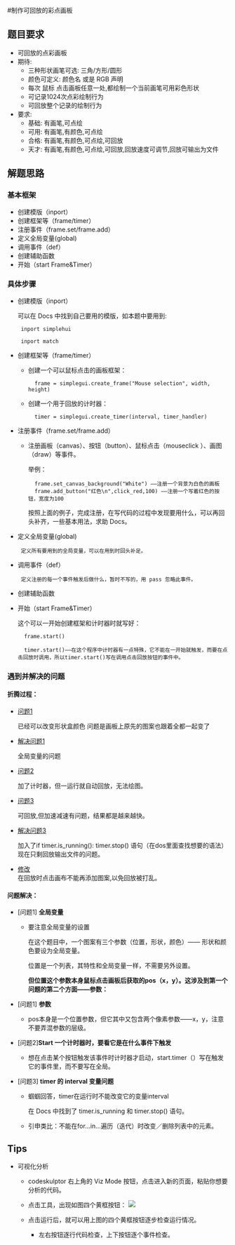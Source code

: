 #制作可回放的彩点画板
## 题目要求
- 可回放的点彩画板
- 期待:
    + 三种形状画笔可选: 三角/方形/圆形
    + 颜色可定义: 颜色名 或是 RGB 声明
    + 每次 鼠标 点击画板任意一处,都绘制一个当前画笔可用彩色形状
    + 可记录1024次点彩绘制行为
    + 可回放整个记录的绘制行为
- 要求:
    + 基础: 有画笔,可点绘
    + 可用: 有画笔,有颜色,可点绘
    + 合格: 有画笔,有颜色,可点绘,可回放
    + 天才: 有画笔,有颜色,可点绘,可回放,回放速度可调节,回放可输出为文件

## 解题思路
### 基本框架
* 创建模版（inport）
* 创建框架等（frame/timer）
* 注册事件（frame.set/frame.add）
* 定义全局变量(global)
* 调用事件（def）
* 创建辅助函数
* 开始（start Frame&Timer）

### 具体步骤
* 创建模版（inport）

    可以在 Docs 中找到自己要用的模版，如本题中要用到:
    
       inport simplehui
    
       inport match
    
* 创建框架等（frame/timer）
    
    * 创建一个可以鼠标点击的画板框架：
    
            frame = simplegui.create_frame("Mouse selection", width, height)
      
    * 创建一个用于回放的计时器：
            
            timer = simplegui.create_timer(interval, timer_handler)
* 注册事件（frame.set/frame.add）
    * 注册画板（canvas）、按钮（button）、鼠标点击（mouseclick ）、画图（draw）等事件。
    
         举例： 
                       
            frame.set_canvas_background("White") ——注册一个背景为白色的画板
            frame.add_button("红色\n",click_red,100) ——注册一个写着红色的按钮，宽度为100
       按照上面的例子，完成注册，在写代码的过程中发现要用什么，可以再回头补齐，一些基本用法，求助 Docs。 
                
* 定义全局变量(global)
    
       定义所有要用到的全局变量，可以在用到时回头补足。

* 调用事件（def）
     
       定义注册的每一个事件触发后做什么，暂时不写的，用 pass 忽略此事件。
    

* 创建辅助函数

* 开始（start Frame&Timer） 
   
    这个可以一开始创建框架和计时器时就写好：
     
        frame.start() 
     
        timer.start()——在这个程序中计时器有一点特殊，它不能在一开始就触发，而要在点击回放时调用，所以timer.start()写在调用点击回放按钮的事件中。


### 遇到并解决的问题
#### 折腾过程：
 * [问题1](http://www.codeskulptor.org/#user39_dsaQiXBVrS_1.py)
 
      已经可以改变形状盒颜色 问题是画板上原先的图案也跟着全都一起变了
  
 * [解决问题1](http://www.codeskulptor.org/#user39_d0A1HItx9U_1.py) 
 
     全局变量的问题
 
 
  * [问题2](http://www.codeskulptor.org/#user39_d0A1HItx9U_1.py) 
 
     加了计时器，但一运行就自动回放，无法绘图。

 
* [问题3](http://www.codeskulptor.org/#user39_2cml5Yti4z_1.py) 
  
  可回放,但加速减速有问题，结果都是越来越快。
 
* [解决问题3](http://www.codeskulptor.org/#user39_2cml5Yti4z_2.py) 
	
	加入了if timer.is_running():
        timer.stop() 语句（在dos里面查找想要的语法）现在只剩回放输出文件的问题。

* [修改](http://www.codeskulptor.org/#user39_2cml5Yti4z_4.py)	 
在回放时点击画布不能再添加图案,以免回放被打乱。

#### 问题解决：

*  [问题1]  **全局变量**

   * 要注意全局变量的设置
   
        在这个题目中，一个图案有三个参数（位置，形状，颜色）—— 形状和颜色要设为全局变量。
    
        位置是一个列表，其特性和全局变量一样，不需要另外设置。
   
        **但位置这个参数本身鼠标点击画板后获取的pos（x，y）。这涉及到第一个问题的第二个方面——参数：**

* [问题1] **参数**
  
     * pos本身是一个位置参数，但它其中又包含两个像素参数——x，y，注意不要弄混参数的层级。
                  
                  
* [问题2]**Start 一个计时器时，要看它是在什么事件下触发**

     
     * 想在点击某个按钮触发该事件时计时器才启动，start.timer（）写在触发它的事件里，而不要写在全局。
       
       
      
* [问题3] **timer 的 interval 变量问题**
        
     * 蝈蝈回答，timer在运行时不能改变它的变量interval 
     
          在 Docs 中找到了 timer.is_running 和 timer.stop() 语句。
 
     * 引申类比：不能在for...in...遍历（迭代）时改变／删除列表中的元素。


## Tips
* 可视化分析
 
   * codeskulptor 右上角的 Viz Mode 按钮，点击进入新的页面，粘贴你想要分析的代码。
   * 点击工具，出现如图四个黄框按钮：
     ![](http://img0.ph.126.net/LALQAHLCTJVYCdbZqNtcbg==/6619262309352122619.jpg)
  
  
   * 点击运行后，就可以用上图的四个黄框按钮逐步检查运行情况。
                
      * 左右按钮逐行代码检查，上下按钮逐个事件检查。
         
         
              
